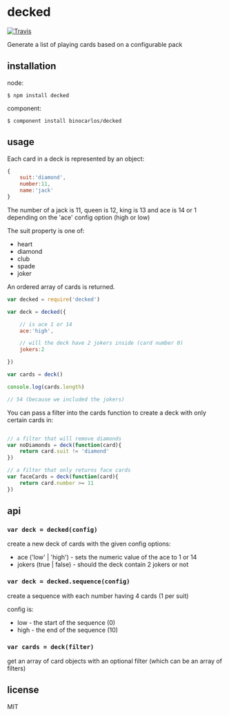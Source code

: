 decked
======

[![Travis](http://img.shields.io/travis/binocarlos/decked.svg?style=flat)](https://travis-ci.org/binocarlos/decked)

Generate a list of playing cards based on a configurable pack

## installation

node:

```
$ npm install decked
```

component:

```
$ component install binocarlos/decked
```

## usage

Each card in a deck is represented by an object:

```js
{
	suit:'diamond',
	number:11,
	name:'jack'
}
```

The number of a jack is 11, queen is 12, king is 13 and ace is 14 or 1 depending on the 'ace' config option (high or low)

The suit property is one of:

 * heart
 * diamond
 * club
 * spade
 * joker

An ordered array of cards is returned.

```js
var decked = require('decked')

var deck = decked({

	// is ace 1 or 14
	ace:'high',

	// will the deck have 2 jokers inside (card number 0)
	jokers:2

})

var cards = deck()

console.log(cards.length)

// 54 (because we included the jokers)
```

You can pass a filter into the cards function to create a deck with only certain cards in:

```js

// a filter that will remove diamonds
var noDiamonds = deck(function(card){
	return card.suit != 'diamond'
})

// a filter that only returns face cards
var faceCards = deck(function(card){
	return card.number >= 11
})
```

## api

### `var deck = decked(config)`

create a new deck of cards with the given config options:

 * ace ('low' | 'high') - sets the numeric value of the ace to 1 or 14
 * jokers (true | false) - should the deck contain 2 jokers or not

### `var deck = decked.sequence(config)`

create a sequence with each number having 4 cards (1 per suit)

config is:

 * low - the start of the sequence (0)
 * high - the end of the sequence (10)

### `var cards = deck(filter)`

get an array of card objects with an optional filter (which can be an array of filters)

## license

MIT